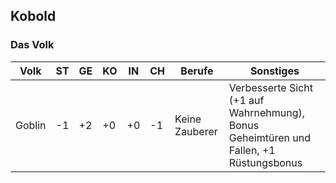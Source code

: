 ## Kobold

### Das Volk

| Volk | ST | GE | KO | IN | CH | Berufe | Sonstiges |
| - | - | - | - | - | - | - | - |
| Goblin | -1 | +2 | +0 | +0 | -1 | Keine Zauberer | Verbesserte Sicht (+1 auf Wahrnehmung), Bonus Geheimtüren und Fallen, +1 Rüstungsbonus |
